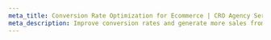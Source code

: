 ```yaml
---
meta_title: Conversion Rate Optimization for Ecommerce | CRO Agency Services
meta_description: Improve conversion rates and generate more sales from existing traffic. Conversion rate optimization for ecommerce helps turn more visitors into prospects, convert more prospects into customers, and more customers into repeat sales. Get expert CRO consultant help today following CRO best practices and data driven analysis.
---
```

